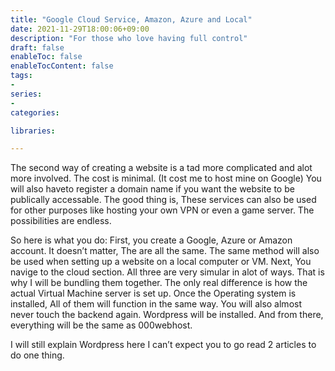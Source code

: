 ```yaml
---
title: "Google Cloud Service, Amazon, Azure and Local"
date: 2021-11-29T18:00:06+09:00
description: "For those who love having full control"
draft: false
enableToc: false
enableTocContent: false
tags:
-
series:
-
categories:

libraries:

---
```


The second way of creating a website is a tad more complicated and alot more involved. The cost is minimal. (It cost me to host mine on Google) You will also haveto register a domain name if you want the website to be publically accessable. The good thing is, These services can also be used for other purposes like hosting your own VPN or even a game server. The possibilities are endless.

So here is what you do: First, you create a Google, Azure or Amazon account. It doesn’t matter, The are all the same. The same method will also be used when setting up a website on a local computer or VM. Next, You navige to the cloud section. All three are very simular in alot of ways. That is why I will be bundling them together. The only real difference is how the actual Virtual Machine server is set up. Once the Operating system is installed, All of them will function in the same way. You will also almost never touch the backend again. Wordpress will be installed. And from there, everything will be the same as 000webhost.

I will still explain Wordpress here I can’t expect you to go read 2 articles to do one thing.